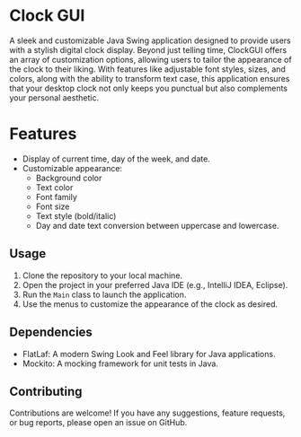 # Clock GUI
A sleek and customizable Java Swing application designed to provide users with a stylish digital clock display. Beyond just telling time, ClockGUI offers an array of customization options, allowing users to tailor the appearance of the clock to their liking. With features like adjustable font styles, sizes, and colors, along with the ability to transform text case, this application ensures that your desktop clock not only keeps you punctual but also complements your personal aesthetic.


# Features

- Display of current time, day of the week, and date.
- Customizable appearance:
  - Background color
  - Text color
  - Font family
  - Font size
  - Text style (bold/italic)
  - Day and date text conversion between uppercase and lowercase.

## Usage

1. Clone the repository to your local machine.
2. Open the project in your preferred Java IDE (e.g., IntelliJ IDEA, Eclipse).
3. Run the `Main` class to launch the application.
4. Use the menus to customize the appearance of the clock as desired.

## Dependencies

- FlatLaf: A modern Swing Look and Feel library for Java applications.
- Mockito: A mocking framework for unit tests in Java.

## Contributing

Contributions are welcome! If you have any suggestions, feature requests, or bug reports, please open an issue on GitHub.
